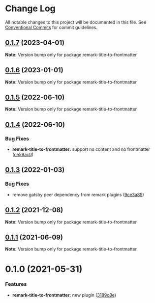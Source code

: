 # Change Log

All notable changes to this project will be documented in this file.
See [Conventional Commits](https://conventionalcommits.org) for commit guidelines.

## [0.1.7](https://github.com/adaltas/remark-gatsby-plugins/compare/remark-title-to-frontmatter@0.1.6...remark-title-to-frontmatter@0.1.7) (2023-04-01)

**Note:** Version bump only for package remark-title-to-frontmatter





## [0.1.6](https://github.com/adaltas/remark-gatsby-plugins/compare/remark-title-to-frontmatter@0.1.5...remark-title-to-frontmatter@0.1.6) (2023-01-01)

**Note:** Version bump only for package remark-title-to-frontmatter





## [0.1.5](https://github.com/adaltas/remark-gatsby-plugins/compare/remark-title-to-frontmatter@0.1.4...remark-title-to-frontmatter@0.1.5) (2022-06-10)

**Note:** Version bump only for package remark-title-to-frontmatter





## [0.1.4](https://github.com/adaltas/remark-gatsby-plugins/compare/remark-title-to-frontmatter@0.1.3...remark-title-to-frontmatter@0.1.4) (2022-06-10)


### Bug Fixes

* **remark-title-to-frontmatter:** support no content and no frontmatter ([ce59ac0](https://github.com/adaltas/remark-gatsby-plugins/commit/ce59ac0a057475b6fad059c79c03eea0313b6391))





## [0.1.3](https://github.com/adaltas/remark-gatsby-plugins/compare/remark-title-to-frontmatter@0.1.2...remark-title-to-frontmatter@0.1.3) (2022-01-03)


### Bug Fixes

* remove gatsby peer dependency from remark plugins ([9ce3a85](https://github.com/adaltas/remark-gatsby-plugins/commit/9ce3a8501f3b47807b9ffa44ba7e0ddcdcc7b34b))





## [0.1.2](https://github.com/adaltas/remark-gatsby-plugins/compare/remark-title-to-frontmatter@0.1.1...remark-title-to-frontmatter@0.1.2) (2021-12-08)

**Note:** Version bump only for package remark-title-to-frontmatter





## [0.1.1](https://github.com/adaltas/remark-gatsby-plugins/compare/remark-title-to-frontmatter@0.1.0...remark-title-to-frontmatter@0.1.1) (2021-06-09)

**Note:** Version bump only for package remark-title-to-frontmatter





# 0.1.0 (2021-05-31)


### Features

* **remark-title-to-frontmatter:** new plugin ([3189c8e](https://github.com/adaltas/remark-gatsby-plugins/commit/3189c8e438e63a6eeccd6d2e844e7e72f122c1a4))
